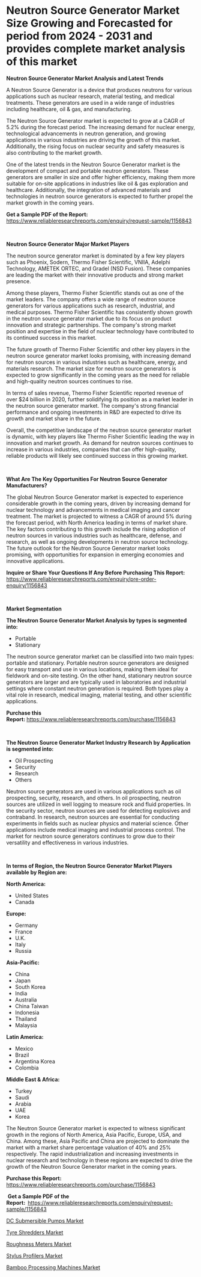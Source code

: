 <p><h1>Neutron Source Generator Market Size Growing and Forecasted for period from 2024 - 2031 and provides complete market analysis of this market</h1></p><p><strong>Neutron Source Generator Market Analysis and Latest Trends</strong></p>
<p><p>A Neutron Source Generator is a device that produces neutrons for various applications such as nuclear research, material testing, and medical treatments. These generators are used in a wide range of industries including healthcare, oil & gas, and manufacturing.</p><p>The Neutron Source Generator market is expected to grow at a CAGR of 5.2% during the forecast period. The increasing demand for nuclear energy, technological advancements in neutron generation, and growing applications in various industries are driving the growth of this market. Additionally, the rising focus on nuclear security and safety measures is also contributing to the market growth.</p><p>One of the latest trends in the Neutron Source Generator market is the development of compact and portable neutron generators. These generators are smaller in size and offer higher efficiency, making them more suitable for on-site applications in industries like oil & gas exploration and healthcare. Additionally, the integration of advanced materials and technologies in neutron source generators is expected to further propel the market growth in the coming years.</p></p>
<p><strong>Get a Sample PDF of the Report:&nbsp;</strong> <a href="https://www.reliableresearchreports.com/enquiry/request-sample/1156843">https://www.reliableresearchreports.com/enquiry/request-sample/1156843</a></p>
<p>&nbsp;</p>
<p><strong>Neutron Source Generator Major Market Players</strong></p>
<p><p>The neutron source generator market is dominated by a few key players such as Phoenix, Sodern, Thermo Fisher Scientific, VNIIA, Adelphi Technology, AMETEK ORTEC, and Gradel (NSD Fusion). These companies are leading the market with their innovative products and strong market presence.</p><p>Among these players, Thermo Fisher Scientific stands out as one of the market leaders. The company offers a wide range of neutron source generators for various applications such as research, industrial, and medical purposes. Thermo Fisher Scientific has consistently shown growth in the neutron source generator market due to its focus on product innovation and strategic partnerships. The company's strong market position and expertise in the field of nuclear technology have contributed to its continued success in this market.</p><p>The future growth of Thermo Fisher Scientific and other key players in the neutron source generator market looks promising, with increasing demand for neutron sources in various industries such as healthcare, energy, and materials research. The market size for neutron source generators is expected to grow significantly in the coming years as the need for reliable and high-quality neutron sources continues to rise.</p><p>In terms of sales revenue, Thermo Fisher Scientific reported revenue of over $24 billion in 2020, further solidifying its position as a market leader in the neutron source generator market. The company's strong financial performance and ongoing investments in R&D are expected to drive its growth and market share in the future.</p><p>Overall, the competitive landscape of the neutron source generator market is dynamic, with key players like Thermo Fisher Scientific leading the way in innovation and market growth. As demand for neutron sources continues to increase in various industries, companies that can offer high-quality, reliable products will likely see continued success in this growing market.</p></p>
<p>&nbsp;</p>
<p><strong>What Are The Key Opportunities For Neutron Source Generator Manufacturers?</strong></p>
<p><p>The global Neutron Source Generator market is expected to experience considerable growth in the coming years, driven by increasing demand for nuclear technology and advancements in medical imaging and cancer treatment. The market is projected to witness a CAGR of around 5% during the forecast period, with North America leading in terms of market share. The key factors contributing to this growth include the rising adoption of neutron sources in various industries such as healthcare, defense, and research, as well as ongoing developments in neutron source technology. The future outlook for the Neutron Source Generator market looks promising, with opportunities for expansion in emerging economies and innovative applications.</p></p>
<p><strong>Inquire or Share Your Questions If Any Before Purchasing This Report:</strong> <a href="https://www.reliableresearchreports.com/enquiry/pre-order-enquiry/1156843">https://www.reliableresearchreports.com/enquiry/pre-order-enquiry/1156843</a></p>
<p>&nbsp;</p>
<p><strong>Market Segmentation</strong></p>
<p><strong>The Neutron Source Generator Market Analysis by types is segmented into:</strong></p>
<p><ul><li>Portable</li><li>Stationary</li></ul></p>
<p><p>The neutron source generator market can be classified into two main types: portable and stationary. Portable neutron source generators are designed for easy transport and use in various locations, making them ideal for fieldwork and on-site testing. On the other hand, stationary neutron source generators are larger and are typically used in laboratories and industrial settings where constant neutron generation is required. Both types play a vital role in research, medical imaging, material testing, and other scientific applications.</p></p>
<p><strong>Purchase this Report:&nbsp;</strong><a href="https://www.reliableresearchreports.com/purchase/1156843">https://www.reliableresearchreports.com/purchase/1156843</a></p>
<p>&nbsp;</p>
<p><strong>The Neutron Source Generator Market Industry Research by Application is segmented into:</strong></p>
<p><ul><li>Oil Prospecting</li><li>Security</li><li>Research</li><li>Others</li></ul></p>
<p><p>Neutron source generators are used in various applications such as oil prospecting, security, research, and others. In oil prospecting, neutron sources are utilized in well logging to measure rock and fluid properties. In the security sector, neutron sources are used for detecting explosives and contraband. In research, neutron sources are essential for conducting experiments in fields such as nuclear physics and material science. Other applications include medical imaging and industrial process control. The market for neutron source generators continues to grow due to their versatility and effectiveness in various industries.</p></p>
<p>&nbsp;</p>
<p><strong>In terms of Region, the Neutron Source Generator Market Players available by Region are:</strong></p>
<p>
    <p> <strong> North America: </strong>
        <ul>
            <li>United States</li>
            <li>Canada</li>
        </ul>
        </p> 
    <p> <strong> Europe: </strong>
        <ul>
            <li>Germany</li>
            <li>France</li>
            <li>U.K.</li>
            <li>Italy</li>
            <li>Russia</li>
        </ul>
        </p> 
    <p> <strong> Asia-Pacific: </strong>
        <ul>
            <li>China</li>
            <li>Japan</li>
            <li>South Korea</li>
            <li>India</li>
            <li>Australia</li>
            <li>China Taiwan</li>
            <li>Indonesia</li>
            <li>Thailand</li>
            <li>Malaysia</li>
        </ul>
        </p> 
    <p> <strong> Latin America: </strong>
        <ul>
            <li>Mexico</li>
            <li>Brazil</li>
            <li>Argentina Korea</li>
            <li>Colombia</li>
        </ul>
        </p> 
    <p> <strong> Middle East & Africa: </strong>
        <ul>
            <li>Turkey</li>
            <li>Saudi</li>
            <li>Arabia</li>
            <li>UAE</li>
            <li>Korea</li>
        </ul>
    </p>
    </p>
<p><p>The Neutron Source Generator market is expected to witness significant growth in the regions of North America, Asia Pacific, Europe, USA, and China. Among these, Asia Pacific and China are projected to dominate the market with a market share percentage valuation of 40% and 25% respectively. The rapid industrialization and increasing investments in nuclear research and technology in these regions are expected to drive the growth of the Neutron Source Generator market in the coming years.</p></p>
<p><strong>Purchase this Report: </strong><a href="https://www.reliableresearchreports.com/purchase/1156843">https://www.reliableresearchreports.com/purchase/1156843</a></p>
<p>&nbsp;<strong>Get a Sample PDF of the Report:&nbsp;&nbsp;</strong><a href="https://www.reliableresearchreports.com/enquiry/request-sample/1156843">https://www.reliableresearchreports.com/enquiry/request-sample/1156843</a></p>
<p><strong></strong></p>
<p><p><a href="https://medium.com/p/4e79815e07dd/edit">DC Submersible Pumps Market</a></p><p><a href="https://medium.com/p/abad2708b853/edit">Tyre Shredders Market</a></p><p><a href="https://medium.com/p/c7a3c840b38f/edit">Roughness Meters Market</a></p><p><a href="https://medium.com/p/09399491166a/edit">Stylus Profilers Market</a></p><p><a href="https://medium.com/p/d88255155ffd/edit">Bamboo Processing Machines Market</a></p></p>